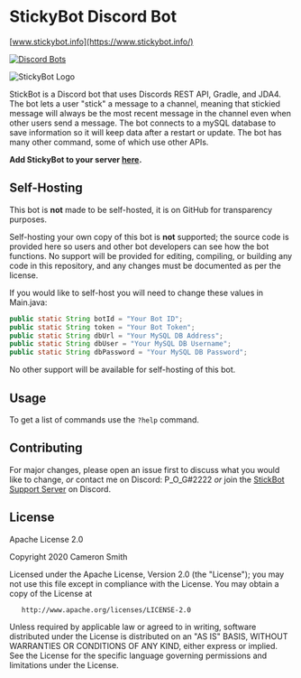 # StickyBot Discord Bot

[www.stickybot.info](https://www.stickybot.info/)

[![Discord Bots](https://top.gg/api/widget/628400349979344919.svg)](https://top.gg/bot/628400349979344919)

![StickyBot Logo](https://images.discordapp.net/avatars/628400349979344919/b2aed74a6631ee9755a8ae56d8e582a8.png?size=512=250x)

StickBot is a Discord bot that uses Discords REST API, Gradle, and JDA4. The bot lets a user "stick" a message to a channel, meaning that stickied message will always be the most recent message in the channel even when other users send a message. The bot connects to a mySQL database to save information so it will keep data after a restart or update. The bot has many other command, some of which use other APIs.

**Add StickyBot to your server [here](https://top.gg/bot/628400349979344919).**

## Self-Hosting

This bot is **not** made to be self-hosted, it is on GitHub for transparency purposes.

Self-hosting your own copy of this bot is **not** supported; the source code is provided here so users and other bot developers can see how the bot functions. No support will be provided for editing, compiling, or building any code in this repository, and any changes must be documented as per the license.

If you would like to self-host you will need to change these values in Main.java:

```java
public static String botId = "Your Bot ID";
public static String token = "Your Bot Token";
public static String dbUrl = "Your MySQL DB Address";
public static String dbUser = "Your MySQL DB Username";
public static String dbPassword = "Your MySQL DB Password";
```

No other support will be available for self-hosting of this bot.

## Usage

To get a list of commands use the `?help` command. 


## Contributing
For major changes, please open an issue first to discuss what you would like to change, *or* contact me on Discord: P_O_G#2222 *or* join the [StickBot Support Server](https://discord.gg/SvNQTtf) on Discord.


## License
Apache License 2.0

Copyright 2020 Cameron Smith

   Licensed under the Apache License, Version 2.0 (the "License");
   you may not use this file except in compliance with the License.
   You may obtain a copy of the License at

       http://www.apache.org/licenses/LICENSE-2.0

   Unless required by applicable law or agreed to in writing, software
   distributed under the License is distributed on an "AS IS" BASIS,
   WITHOUT WARRANTIES OR CONDITIONS OF ANY KIND, either express or implied.
   See the License for the specific language governing permissions and
   limitations under the License.
